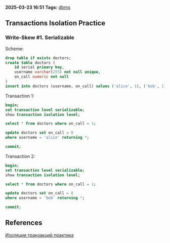 **2025-03-23 16:51**
**Tags:** [dbms](../2%20-%20tags/dbms.md)

## Transactions Isolation Practice

### Write-Skew #1. Serializable

Scheme:

```sql
drop table if exists doctors;
create table doctors (
	id serial primary key,
	username varchar(255) not null unique,
	on_call numeric not null
)
insert into doctors (username, on_call) values ('alice', 1), ('bob', 1);
```

Transaction 1:

```sql
begin;
set transaction level serializable;
show transaction isolation level;

select * from doctors where on_call = 1;

update doctors set on_call = 0 
where username = 'alice' returning *;

commit;
```

Transaction 2:

```sql
begin;
set transaction level serializable;
show transaction isolation level;

select * from doctors where on_call = 1;

update doctors set on_call = 0 
where username = 'bob' returning *;

commit;
```

## References
[Изоляции транзакций практика](https://www.youtube.com/watch?v=iWLH6PinQbI)